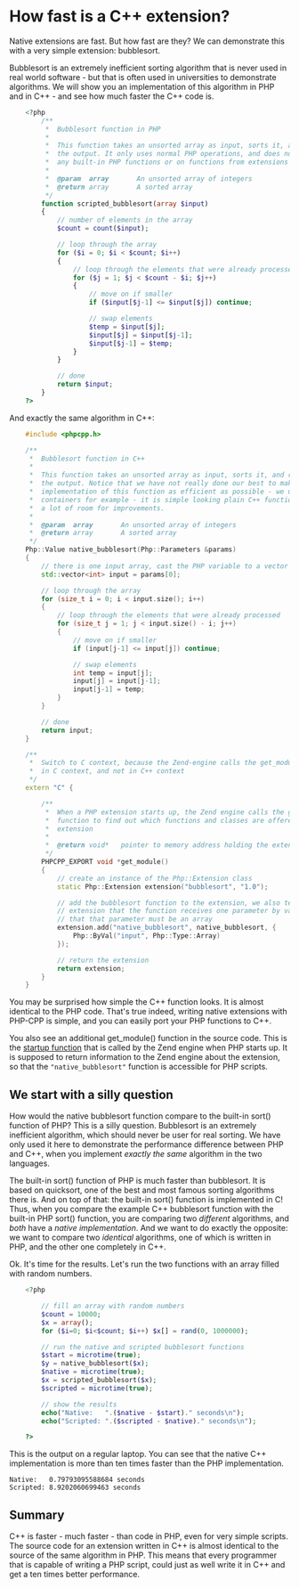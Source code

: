 # How fast is a C++ extension?

Native extensions are fast. But how fast are they? We can demonstrate this with a very simple extension: bubblesort.

Bubblesort is an extremely inefficient sorting algorithm that is never used in real world software - but that is often used in universities to demonstrate algorithms. We will show you an implementation of this algorithm in PHP and in C++ - and see how much faster the C++ code is.

```php
    <?php
        /**
         *  Bubblesort function in PHP
         *
         *  This function takes an unsorted array as input, sorts it, and returns
         *  the output. It only uses normal PHP operations, and does not rely on
         *  any built-in PHP functions or on functions from extensions
         *
         *  @param  array       An unsorted array of integers
         *  @return array       A sorted array
         */
        function scripted_bubblesort(array $input)
        {
            // number of elements in the array
            $count = count($input);

            // loop through the array
            for ($i = 0; $i < $count; $i++)
            {
                // loop through the elements that were already processed
                for ($j = 1; $j < $count - $i; $j++)
                {
                    // move on if smaller
                    if ($input[$j-1] <= $input[$j]) continue;

                    // swap elements
                    $temp = $input[$j];
                    $input[$j] = $input[$j-1];
                    $input[$j-1] = $temp;
                }
            }

            // done
            return $input;
        }
    ?>
```
And exactly the same algorithm in C++:

```cpp
    #include <phpcpp.h>

    /**
     *  Bubblesort function in C++
     *
     *  This function takes an unsorted array as input, sorts it, and returns
     *  the output. Notice that we have not really done our best to make the
     *  implementation of this function as efficient as possible - we use stl
     *  containers for example - it is simple looking plain C++ function with
     *  a lot of room for improvements.
     *
     *  @param  array       An unsorted array of integers
     *  @return array       A sorted array
     */
    Php::Value native_bubblesort(Php::Parameters &params)
    {
        // there is one input array, cast the PHP variable to a vector of ints
        std::vector<int> input = params[0];

        // loop through the array
        for (size_t i = 0; i < input.size(); i++)
        {
            // loop through the elements that were already processed
            for (size_t j = 1; j < input.size() - i; j++)
            {
                // move on if smaller
                if (input[j-1] <= input[j]) continue;

                // swap elements
                int temp = input[j];
                input[j] = input[j-1];
                input[j-1] = temp;
            }
        }

        // done
        return input;
    }

    /**
     *  Switch to C context, because the Zend-engine calls the get_module() method
     *  in C context, and not in C++ context
     */
    extern "C" {

        /**
         *  When a PHP extension starts up, the Zend engine calls the get_module()
         *  function to find out which functions and classes are offered by the 
         *  extension
         *
         *  @return void*   pointer to memory address holding the extension information
         */
        PHPCPP_EXPORT void *get_module() 
        {
            // create an instance of the Php::Extension class
            static Php::Extension extension("bubblesort", "1.0");

            // add the bubblesort function to the extension, we also tell the 
            // extension that the function receives one parameter by value, and
            // that that parameter must be an array
            extension.add("native_bubblesort", native_bubblesort, { 
                Php::ByVal("input", Php::Type::Array)
            });

            // return the extension
            return extension;
        }
    }
```

You may be surprised how simple the C++ function looks. It is almost identical to the PHP code. That's true indeed, writing native extensions with PHP-CPP is simple, and you can easily port your PHP functions to C++.

You also see an additional get_module() function in the source code. This is the [startup function](loading-extensions) that is called by the Zend engine when PHP starts up. It is supposed to return information to the Zend engine about the extension, so that the `"native_bubblesort"` function is accessible for PHP scripts.

## We start with a silly question

How would the native bubblesort function compare to the built-in sort() function of PHP? This is a silly question. Bubblesort is an extremely inefficient algorithm, which should never be user for real sorting. We have only used it here to demonstrate the performance difference between PHP and C++, when you implement _exactly the same_ algorithm in the two languages.

The built-in sort() function of PHP is much faster than bubblesort. It is based on quicksort, one of the best and most famous sorting algorithms there is. And on top of that: the built-in sort() function is implemented in C! Thus, when you compare the example C++ bubblesort function with the built-in PHP sort() function, you are comparing two _different_ algorithms, and _both_ have a _native implementation_. And we want to do exactly the opposite: we want to compare two _identical_ algorithms, one of which is written in PHP, and the other one completely in C++.

Ok. It's time for the results. Let's run the two functions with an array filled with random numbers.

```php
    <?php

        // fill an array with random numbers
        $count = 10000;
        $x = array();
        for ($i=0; $i<$count; $i++) $x[] = rand(0, 1000000);

        // run the native and scripted bubblesort functions
        $start = microtime(true);
        $y = native_bubblesort($x);
        $native = microtime(true);
        $x = scripted_bubblesort($x);
        $scripted = microtime(true);

        // show the results
        echo("Native:   ".($native - $start)." seconds\n");
        echo("Scripted: ".($scripted - $native)." seconds\n");

    ?>
```
This is the output on a regular laptop. You can see that the native C++ implementation is more than ten times faster than the PHP implementation.

```
Native:   0.79793095588684 seconds
Scripted: 8.9202060699463 seconds
```
## Summary

C++ is faster - much faster - than code in PHP, even for very simple scripts. The source code for an extension written in C++ is almost identical to the source of the same algorithm in PHP. This means that every programmer that is capable of writing a PHP script, could just as well write it in C++ and get a ten times better performance.